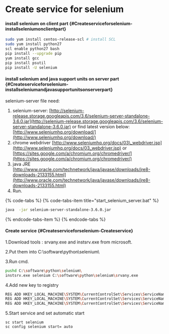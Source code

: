 # Create service for selenium

#### install selenium on client part {#Createserviceforselenium-installseleniumonclientpart}

```bash
sudo yum install centos-release-scl # install SCL
sudo yum install python27
scl enable python27 bash
pip install --upgrade pip
yum install gcc
pip install psutil
pip install -U selenium
```

#### install selenium and java support units on server part {#Createserviceforselenium-installseleniumandjavasupportunitsonserverpart}



selenium-server file need:

1. selenium-server: [http://selenium-release.storage.googleapis.com/3.6/selenium-server-standalone-3.6.0.jar](http://selenium-release.storage.googleapis.com/3.6/selenium-server-standalone-3.6.0.jar) or find latest version below: [http://www.seleniumhq.org/download/](http://www.seleniumhq.org/download/)
2. chrome webdriver [http://www.seleniumhq.org/docs/03\_webdriver.jsp](http://www.seleniumhq.org/docs/03_webdriver.jsp) or [https://sites.google.com/a/chromium.org/chromedriver/](https://sites.google.com/a/chromium.org/chromedriver/)
3. java JRE [http://www.oracle.com/technetwork/java/javase/downloads/jre8-downloads-2133155.html](http://www.oracle.com/technetwork/java/javase/downloads/jre8-downloads-2133155.html)
4. Run.

{% code-tabs %}
{% code-tabs-item title="start\_selenium\_server.bat" %}
```bash
java  -jar selenium-server-standalone-3.6.0.jar
```
{% endcode-tabs-item %}
{% endcode-tabs %}

#### Create service {#Createserviceforselenium-Createservice}

1.Download tools : srvany.exe and instsrv.exe from microsoft.

2.Put them into C:\software\python\selenium\

3.Run cmd.

```bash
pushd C:\software\python\selenium\
instsrv.exe selenium C:\software\python\selenium\srvany.exe
```

4.Add new key to registry

```bash
REG ADD HKEY_LOCAL_MACHINE\SYSTEM\CurrentControlSet\Services\ServiceName\Parameters /v Application /t REG_SZ /d "java -jar selenium-server-standalone-3.8.1" /f
REG ADD HKEY_LOCAL_MACHINE\SYSTEM\CurrentControlSet\Services\ServiceName\Parameters /v AppDirectory /t REG_SZ /d "C:\software\python\selenium" /f
REG ADD HKEY_LOCAL_MACHINE\SYSTEM\CurrentControlSet\Services\ServiceName\Parameters /v AppParameters /t REG_SZ /d "" /f
```

5.Start service and set automatic start

```text
sc start selenium
sc config selenium start= auto
```

